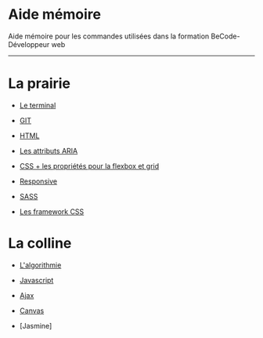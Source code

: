 # Aide mémoire

Aide mémoire pour les commandes utilisées dans la formation BeCode-Développeur web


<hr>

# La prairie

* [Le terminal](https://github.com/CalcagnoLoic/aide_memoire/blob/main/R%C3%A9pertoire/terminal.md)

* [GIT](https://github.com/CalcagnoLoic/aide_memoire/blob/main/R%C3%A9pertoire/git.md)

* [HTML](https://github.com/CalcagnoLoic/aide_memoire/blob/main/R%C3%A9pertoire/html.md)

* [Les attributs ARIA](https://github.com/CalcagnoLoic/aide_memoire/blob/main/R%C3%A9pertoire/aria.md)

* [CSS + les propriétés pour la flexbox et grid](https://github.com/CalcagnoLoic/aide_memoire/blob/main/R%C3%A9pertoire/css.md)

* [Responsive](https://github.com/CalcagnoLoic/aide_memoire/blob/main/R%C3%A9pertoire/responsive.md)

* [SASS](https://github.com/CalcagnoLoic/aide_memoire/blob/main/R%C3%A9pertoire/sass.md)

* [Les framework CSS](https://github.com/CalcagnoLoic/aide_memoire/blob/main/R%C3%A9pertoire/framework.md)

# La colline 

* [L'algorithmie](https://github.com/CalcagnoLoic/aide_memoire/blob/main/R%C3%A9pertoire/algorithmie.md)

* [Javascript](https://github.com/CalcagnoLoic/aide_memoire/blob/main/R%C3%A9pertoire/js.md)

* [Ajax](https://github.com/CalcagnoLoic/aide_memoire/blob/main/R%C3%A9pertoire/chapJS/json_ajax_fetch.md)

* [Canvas](https://github.com/CalcagnoLoic/aide_memoire/blob/main/R%C3%A9pertoire/chapJS/canvas.md)

* [Jasmine]
